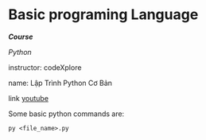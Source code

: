 # Basic programing Language
***Course***

*Python*

instructor: codeXplore

name: Lập Trình Python Cơ Bản

link [youtube](https://www.youtube.com/playlist?list=PLJcWUrckOCKK7tXpLTJJsl1MD98bQHHOg)

Some basic python commands are:

```
py <file_name>.py
```
